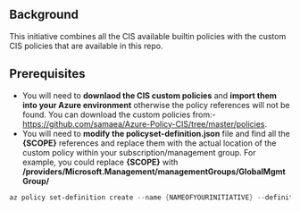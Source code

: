## Background
This initiative combines all the CIS available builtin policies with the custom CIS policies that are available in this repo.

## Prerequisites

 - You will need to **downlaod the CIS custom policies** and **import them into your Azure environment** otherwise the policy references will not be found. You can download the custom policies from:- https://github.com/samaea/Azure-Policy-CIS/tree/master/policies.
 - You will need to **modify the policyset-definition.json** file and find all the **{SCOPE}** references and replace them with the actual location of the custom policy within your subscription/management group. For example, you could replace **{SCOPE}** with **/providers/Microsoft.Management/managementGroups/GlobalMgmtGroup/**

```powershell
az policy set-definition create --name {NAMEOFYOURINITIATIVE} --definitions '{PATHTOINITIATIVE}\policyset-definition.json' --management-group {MANAGEMENTGROUPNAME}
```
